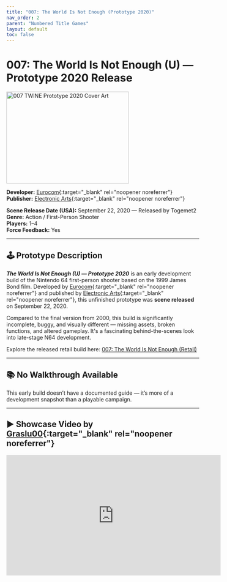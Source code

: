 ```yaml
---
title: "007: The World Is Not Enough (Prototype 2020)"
nav_order: 2
parent: "Numbered Title Games"
layout: default
toc: false
---
```


# 007: The World Is Not Enough (U) — Prototype 2020 Release

<img src="https://www.project64-legacy.com/data/uploads/RDX/TWINE_%28Prototype_2020_Release%29.png" alt="007 TWINE Prototype 2020 Cover Art" width="320" height="240" />

**Developer:** [Eurocom](https://en.wikipedia.org/wiki/Eurocom){:target="_blank" rel="noopener noreferrer"}  
**Publisher:** [Electronic Arts](https://en.wikipedia.org/wiki/Electronic_Arts){:target="_blank" rel="noopener noreferrer"}

**Scene Release Date (USA):** September 22, 2020 — Released by Togemet2  
**Genre:** Action / First-Person Shooter  
**Players:** 1–4  
**Force Feedback:** Yes

---

## 🕹️ Prototype Description

_**The World Is Not Enough (U) — Prototype 2020**_ is an early development build of the Nintendo 64 first-person shooter based on the 1999 James Bond film. Developed by [Eurocom](https://en.wikipedia.org/wiki/Eurocom){:target="_blank" rel="noopener noreferrer"} and published by [Electronic Arts](https://en.wikipedia.org/wiki/Electronic_Arts){:target="_blank" rel="noopener noreferrer"}, this unfinished prototype was **scene released** on September 22, 2020.

Compared to the final version from 2000, this build is significantly incomplete, buggy, and visually different — missing assets, broken functions, and altered gameplay. It's a fascinating behind-the-scenes look into late-stage N64 development.

Explore the released retail build here: [007: The World Is Not Enough (Retail)](https://thegent.github.io/n64gamespedia/007-the-world-is-not-enough)

---

## 📚 No Walkthrough Available

This early build doesn’t have a documented guide — it’s more of a development snapshot than a playable campaign.

---

## ▶️ Showcase Video by [Graslu00](https://www.youtube.com/channel/UCGInMxYIVrl23nLjDAIMknw){:target="_blank" rel="noopener noreferrer"}
<b>
<iframe width="560" height="315" src="https://www.youtube.com/embed/aKCLPw-OQJ0" title="007: TWINE - Prototype 2020 Showcase by Graslu00" frameborder="0" allowfullscreen></iframe>

